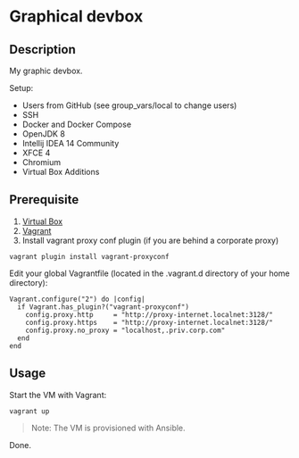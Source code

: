 # Graphical devbox

## Description

My graphic devbox.

Setup:

- Users from GitHub (see group_vars/local to change users)
- SSH
- Docker and Docker Compose
- OpenJDK 8
- Intellij IDEA 14 Community
- XFCE 4
- Chromium
- Virtual Box Additions

## Prerequisite

1. [Virtual Box](https://www.virtualbox.org/wiki/Downloads)
2. [Vagrant](https://docs.vagrantup.com/v2/installation/index.html)
3. Install vagrant proxy conf plugin (if you are behind a corporate proxy)
  ```
  vagrant plugin install vagrant-proxyconf
  ```
  Edit your global Vagrantfile (located in the .vagrant.d directory of your home directory):

  ```
  Vagrant.configure("2") do |config|
    if Vagrant.has_plugin?("vagrant-proxyconf")
      config.proxy.http     = "http://proxy-internet.localnet:3128/"
      config.proxy.https    = "http://proxy-internet.localnet:3128/"
      config.proxy.no_proxy = "localhost,.priv.corp.com"
    end
  end
  ```

## Usage

Start the VM with Vagrant:

```
vagrant up
```

> Note: The VM is provisioned with Ansible.

Done.
